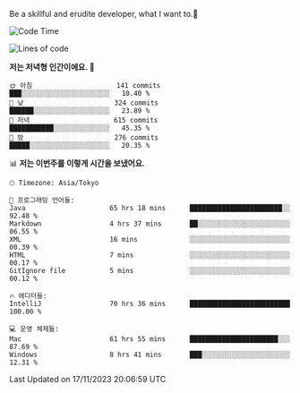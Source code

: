 Be a skillful and erudite developer, what I want to.👶

<!--START_SECTION:waka-->
![Code Time](http://img.shields.io/badge/Code%20Time-177%20hrs%2041%20mins-blue)

![Lines of code](https://img.shields.io/badge/%EC%A0%80%EB%8A%94%20%EC%97%AC%ED%83%9C%EA%B9%8C%EC%A7%80%20-733.3%20thousand%20%EC%A4%84%EC%9D%98%20%EC%BD%94%EB%93%9C%EB%A5%BC%20%EC%9E%91%EC%84%B1%ED%96%88%EC%96%B4%EC%9A%94.-blue)

**저는 저녁형 인간이에요. 🦉** 

```text
🌞 아침                     141 commits         ███░░░░░░░░░░░░░░░░░░░░░░   10.40 % 
🌆 낮　                     324 commits         ██████░░░░░░░░░░░░░░░░░░░   23.89 % 
🌃 저녁                     615 commits         ███████████░░░░░░░░░░░░░░   45.35 % 
🌙 밤　                     276 commits         █████░░░░░░░░░░░░░░░░░░░░   20.35 % 
```


📊 **저는 이번주를 이렇게 시간을 보냈어요.** 

```text
🕑︎ Timezone: Asia/Tokyo

💬 프로그래밍 언어들: 
Java                     65 hrs 18 mins      ███████████████████████░░   92.48 % 
Markdown                 4 hrs 37 mins       ██░░░░░░░░░░░░░░░░░░░░░░░   06.55 % 
XML                      16 mins             ░░░░░░░░░░░░░░░░░░░░░░░░░   00.39 % 
HTML                     7 mins              ░░░░░░░░░░░░░░░░░░░░░░░░░   00.17 % 
GitIgnore file           5 mins              ░░░░░░░░░░░░░░░░░░░░░░░░░   00.12 % 

🔥 에디터들: 
IntelliJ                 70 hrs 36 mins      █████████████████████████   100.00 % 

💻 운영 체제들: 
Mac                      61 hrs 55 mins      ██████████████████████░░░   87.69 % 
Windows                  8 hrs 41 mins       ███░░░░░░░░░░░░░░░░░░░░░░   12.31 % 
```


 Last Updated on 17/11/2023 20:06:59 UTC
<!--END_SECTION:waka-->

